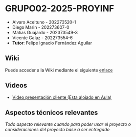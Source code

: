 # GRUPO02-2025-PROYINF

* Alvaro Aceituno - 202273520-1
* Diego Marin - 202273607-0
* Matias Guajardo - 202373549-3
* Vicente Galaz - 202273554-6
* **Tutor**: Felipe Ignacio Fernández Aguilar

## Wiki

Puede acceder a la Wiki mediante el siguiente [enlace](https://github.com/AlvaroTuno/GRUPO02-2025-PROYINF/wiki)

## Videos

* [Video presentación cliente (Esta alojado en Aula)](https://aula.usm.cl/mod/resource/view.php?id=6926137)


## Aspectos técnicos relevantes

_Todo aspecto relevante cuando para poder usar el proyecto o consideraciones del proyecto base a ser entregado_
